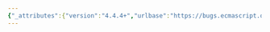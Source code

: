 ```yaml
---
{"_attributes":{"version":"4.4.4+","urlbase":"https://bugs.ecmascript.org/","maintainer":"dherman@mozilla.com"},"bug":{"bug_id":1467,"creation_ts":"2013-05-03 06:35:00 -0700","short_desc":"15.10.6.11/15.10.6.12: RegExp.prototype.{match, replace} algorithm is wrong for empty matches","delta_ts":"2014-12-23 20:23:28 -0800","product":"Draft for 6th Edition","component":"technical issue","version":"Rev 14: March 8, 2013 Draft","rep_platform":"All","op_sys":"All","bug_status":"RESOLVED","resolution":"FIXED","priority":"Normal","bug_severity":"major","everconfirmed":true,"reporter":{"uid":"andrebargull","name":"André Bargull"},"assigned_to":{"uid":"allen","name":"Allen Wirfs-Brock"},"long_desc":[{"commentid":3704,"comment_count":0,"who":{"uid":"andrebargull","name":"André Bargull"},"bug_when":"2013-05-03 06:35:08 -0700","thetext":"From ES3, 15.5.4.10 String.prototype.match:\n> Set the regexp.lastIndex property to 0 and invoke RegExp.prototype.exec\n> repeatedly until there is no match. If there is a match with an empty\n> string (in other words, if the value of regexp.lastIndex is left unchanged),\n> increment regexp.lastIndex by 1.\n\nThe part `(in other words, if the value of regexp.lastIndex is left unchanged)` is actually wrong. Nevertheless, this part was carried over to ES5/5.1 and eventually also into the current ES6 draft. See 15.10.6.11, step 10.g.iv.3.\n\nThese are the expected results from RegExp.prototype.match:\njs> matchWithLength(/^|$/g, \"aa\")\n[\"\", \"\"]\njs> matchWithLength(/\\b/g, \"aa aa\")\n[\"\", \"\", \"\", \"\"]\n\nThese are results with the currently specified algorithm:\njs> matchWithLastIndex(/^|$/g, \"aa\")\n[\"\", \"\", \"\"]\njs> matchWithLastIndex(/\\b/g, \"aa aa\")\n[\"\", \"\", \"\", \"\", \"\", \"\"]\n\nRegExp.prototype.match as expected:\n----\nfunction matchWithLength(re,s) {\n  re.lastIndex = 0;\n  var a = [];\n  for (;;) {\n    var r = re.exec(s);\n    if (!r) break;\n    a.push(r[0]);\n    if (r[0].length === 0)\n      re.lastIndex = re.lastIndex + 1;\n  }\n  return a;\n}\n----\n\nRegExp.prototype.match as currently specified:\n----\nfunction matchWithLastIndex(re, s) {\n  re.lastIndex = 0;\n  var a = [];\n  var prev = 0;\n  for(;;) {\n    var r = re.exec(s);\n    if (!r) break;\n    a.push(r[0]);\n    if (re.lastIndex === prev)\n      re.lastIndex = re.lastIndex + 1;\n    prev = re.lastIndex\n  }\n  return a;\n}\n----"},{"commentid":3846,"comment_count":1,"who":{"uid":"allen","name":"Allen Wirfs-Brock"},"bug_when":"2013-05-14 08:46:23 -0700","thetext":"need to confirm that \"expected\" results matches current browsers reality"},{"commentid":7646,"comment_count":2,"who":{"uid":"andrebargull","name":"André Bargull"},"bug_when":"2014-04-10 06:09:26 -0700","thetext":"Still present in new RegExp.prototype.replace implementation. \n\nTest case:\n---\n\"aa\".replace(/^|$/g, \"bb\")\n---\n\nExpected: \"bbaabb\"\nActual: \"bbaabbbb\"\n\nTested in: V8, IE11, JSC, SpiderMonkey, Nashorn"},{"commentid":10994,"comment_count":3,"who":{"uid":"allen","name":"Allen Wirfs-Brock"},"bug_when":"2014-12-10 18:33:12 -0800","thetext":"fixed in rev30 editor's draft\n\nalso added an item to Annex D."},{"commentid":11169,"comment_count":4,"who":{"uid":"allen","name":"Allen Wirfs-Brock"},"bug_when":"2014-12-23 20:23:28 -0800","thetext":"fixed in rev30"}]}}
---
```


